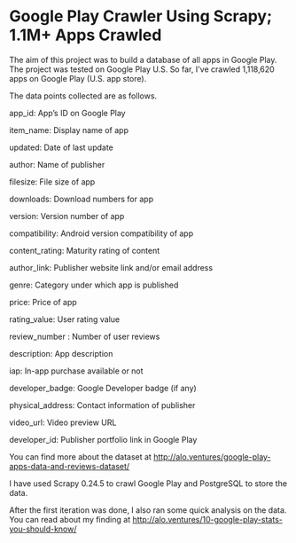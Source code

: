 # Google Play Crawler Using Scrapy; 1.1M+ Apps Crawled

The aim of this project was to build a database of all apps in Google Play. The project was tested on Google Play U.S. So far, I've crawled 1,118,620 apps on Google Play (U.S. app store).

The data points collected are as follows.

app_id: App’s ID on Google Play 

item_name: Display name of app

updated: Date of last update

author: Name of publisher

filesize: File size of app

downloads: Download numbers for app

version: Version number of app

compatibility: Android version compatibility of app

content_rating: Maturity rating of content

author_link: Publisher website link and/or email address

genre: Category under which app is published

price: Price of app

rating_value: User rating value

review_number : Number of user reviews

description: App description

iap: In-app purchase available or not

developer_badge: Google Developer badge (if any)

physical_address: Contact information of publisher

video_url: Video preview URL

developer_id: Publisher portfolio link in Google Play

You can find more about the dataset at http://alo.ventures/google-play-apps-data-and-reviews-dataset/

I have used Scrapy 0.24.5 to crawl Google Play and PostgreSQL to store the data.

After the first iteration was done, I also ran some quick analysis on the data. You can read about my finding at 
http://alo.ventures/10-google-play-stats-you-should-know/



